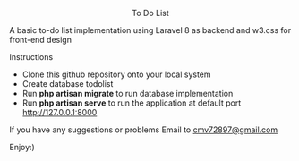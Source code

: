 <p align="center">To Do List</p>
<p>A basic to-do list implementation using Laravel 8 as backend and w3.css for front-end design</p>

Instructions

<ul>
    <li>Clone this github repository onto your local system</li>
    <li>Create database todolist</li>
    <li>Run <strong>php artisan migrate</strong> to run database implementation</li>
    <li>Run <strong>php artisan serve</strong> to run the application at default port <a href="http://127.0.0.1:8000">http://127.0.0.1:8000</a></li>
</ul>

If you have any suggestions or problems Email to <a href="mailto:cmv72897@gmail.com">cmv72897@gmail.com</a>

Enjoy:)
